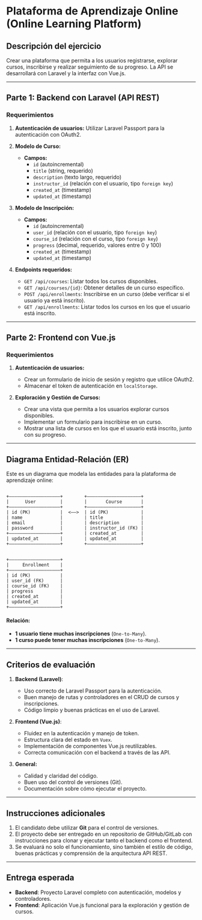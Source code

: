 # Plataforma de Aprendizaje Online (Online Learning Platform)

## Descripción del ejercicio

Crear una plataforma que permita a los usuarios registrarse, explorar cursos, inscribirse y realizar seguimiento de su progreso. La API se desarrollará con Laravel y la interfaz con Vue.js.

---

## Parte 1: Backend con Laravel (API REST)

### Requerimientos

1. **Autenticación de usuarios:** Utilizar Laravel Passport para la autenticación con OAuth2.
2. **Modelo de Curso:**
   - **Campos:**
     - `id` (autoincremental)
     - `title` (string, requerido)
     - `description` (texto largo, requerido)
     - `instructor_id` (relación con el usuario, tipo `foreign key`)
     - `created_at` (timestamp)
     - `updated_at` (timestamp)

3. **Modelo de Inscripción:**
   - **Campos:**
     - `id` (autoincremental)
     - `user_id` (relación con el usuario, tipo `foreign key`)
     - `course_id` (relación con el curso, tipo `foreign key`)
     - `progress` (decimal, requerido, valores entre 0 y 100)
     - `created_at` (timestamp)
     - `updated_at` (timestamp)

4. **Endpoints requeridos:**
   - `GET /api/courses`: Listar todos los cursos disponibles.
   - `GET /api/courses/{id}`: Obtener detalles de un curso específico.
   - `POST /api/enrollments`: Inscribirse en un curso (debe verificar si el usuario ya está inscrito).
   - `GET /api/enrollments`: Listar todos los cursos en los que el usuario está inscrito.

---

## Parte 2: Frontend con Vue.js

### Requerimientos

1. **Autenticación de usuarios:**
   - Crear un formulario de inicio de sesión y registro que utilice OAuth2.
   - Almacenar el token de autenticación en `localStorage`.

2. **Exploración y Gestión de Cursos:**
   - Crear una vista que permita a los usuarios explorar cursos disponibles.
   - Implementar un formulario para inscribirse en un curso.
   - Mostrar una lista de cursos en los que el usuario está inscrito, junto con su progreso.

---

## Diagrama Entidad-Relación (ER)

Este es un diagrama que modela las entidades para la plataforma de aprendizaje online:

```

+—————————————————––+        +——————————————————––+
|      User         |        |       Course       |
+—————–————————————–+        +—————––—————————————+
| id (PK)           |  <––>  | id (PK)            |
| name              |        | title              |
| email             |        | description        |
| password          |        | instructor_id (FK) |
+—————————————————––+        | created_at         |
| updated_at        |        | updated_at         |
+—————––————————————+        +—————––—————————————+


+—————————————————––+
|     Enrollment    |
+—————–————————————–+
| id (PK)           |
| user_id (FK)      |
| course_id (FK)    |
| progress          |
| created_at        |
| updated_at        |
+—————––————————————+

```

#### Relación:
- **1 usuario tiene muchas inscripciones** (`One-to-Many`).
- **1 curso puede tener muchas inscripciones** (`One-to-Many`).

---

## Criterios de evaluación

1. **Backend (Laravel)**:
   - Uso correcto de Laravel Passport para la autenticación.
   - Buen manejo de rutas y controladores en el CRUD de cursos y inscripciones.
   - Código limpio y buenas prácticas en el uso de Laravel.

2. **Frontend (Vue.js)**:
   - Fluidez en la autenticación y manejo de token.
   - Estructura clara del estado en `Vuex`.
   - Implementación de componentes Vue.js reutilizables.
   - Correcta comunicación con el backend a través de las API.

3. **General:**
   - Calidad y claridad del código.
   - Buen uso del control de versiones (Git).
   - Documentación sobre cómo ejecutar el proyecto.

---

## Instrucciones adicionales

1. El candidato debe utilizar **Git** para el control de versiones.
2. El proyecto debe ser entregado en un repositorio de GitHub/GitLab con instrucciones para clonar y ejecutar tanto el backend como el frontend.
3. Se evaluará no solo el funcionamiento, sino también el estilo de código, buenas prácticas y comprensión de la arquitectura API REST.

---

## Entrega esperada

- **Backend**: Proyecto Laravel completo con autenticación, modelos y controladores.
- **Frontend**: Aplicación Vue.js funcional para la exploración y gestión de cursos.


